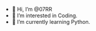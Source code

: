 - 👋 Hi, I’m @07RR
- 👀 I’m interested in Coding.
- 🌱 I’m currently learning Python.

<!---
07RR/07RR is a ✨ special ✨ repository because its `README.md` (this file) appears on your GitHub profile.
You can click the Preview link to take a look at your changes.
--->
